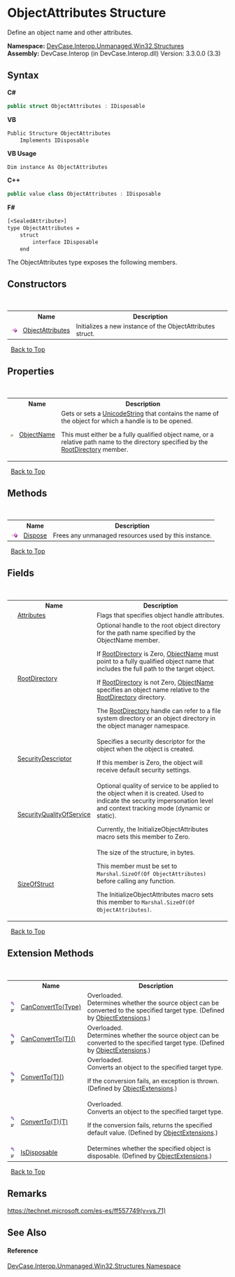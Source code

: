 # ObjectAttributes Structure
 

Define an object name and other attributes.

**Namespace:**&nbsp;<a href="N_DevCase_Interop_Unmanaged_Win32_Structures">DevCase.Interop.Unmanaged.Win32.Structures</a><br />**Assembly:**&nbsp;DevCase.Interop (in DevCase.Interop.dll) Version: 3.3.0.0 (3.3)

## Syntax

**C#**<br />
``` C#
public struct ObjectAttributes : IDisposable
```

**VB**<br />
``` VB
Public Structure ObjectAttributes
	Implements IDisposable
```

**VB Usage**<br />
``` VB Usage
Dim instance As ObjectAttributes
```

**C++**<br />
``` C++
public value class ObjectAttributes : IDisposable
```

**F#**<br />
``` F#
[<SealedAttribute>]
type ObjectAttributes =  
    struct
        interface IDisposable
    end
```

The ObjectAttributes type exposes the following members.


## Constructors
&nbsp;<table><tr><th></th><th>Name</th><th>Description</th></tr><tr><td>![Public method](media/pubmethod.gif "Public method")</td><td><a href="M_DevCase_Interop_Unmanaged_Win32_Structures_ObjectAttributes__ctor">ObjectAttributes</a></td><td>
Initializes a new instance of the ObjectAttributes struct.</td></tr></table>&nbsp;
<a href="#objectattributes-structure">Back to Top</a>

## Properties
&nbsp;<table><tr><th></th><th>Name</th><th>Description</th></tr><tr><td>![Public property](media/pubproperty.gif "Public property")</td><td><a href="P_DevCase_Interop_Unmanaged_Win32_Structures_ObjectAttributes_ObjectName">ObjectName</a></td><td>
Gets or sets a <a href="T_DevCase_Interop_Unmanaged_Win32_Structures_UnicodeString">UnicodeString</a> that contains the name of the object for which a handle is to be opened. 

 This must either be a fully qualified object name, or a relative path name to the directory specified by the <a href="F_DevCase_Interop_Unmanaged_Win32_Structures_ObjectAttributes_RootDirectory">RootDirectory</a> member.</td></tr></table>&nbsp;
<a href="#objectattributes-structure">Back to Top</a>

## Methods
&nbsp;<table><tr><th></th><th>Name</th><th>Description</th></tr><tr><td>![Public method](media/pubmethod.gif "Public method")</td><td><a href="M_DevCase_Interop_Unmanaged_Win32_Structures_ObjectAttributes_Dispose">Dispose</a></td><td>
Frees any unmanaged resources used by this instance.</td></tr></table>&nbsp;
<a href="#objectattributes-structure">Back to Top</a>

## Fields
&nbsp;<table><tr><th></th><th>Name</th><th>Description</th></tr><tr><td>![Public field](media/pubfield.gif "Public field")</td><td><a href="F_DevCase_Interop_Unmanaged_Win32_Structures_ObjectAttributes_Attributes">Attributes</a></td><td>
Flags that specifies object handle attributes.</td></tr><tr><td>![Public field](media/pubfield.gif "Public field")</td><td><a href="F_DevCase_Interop_Unmanaged_Win32_Structures_ObjectAttributes_RootDirectory">RootDirectory</a></td><td>
Optional handle to the root object directory for the path name specified by the ObjectName member. 

 If <a href="F_DevCase_Interop_Unmanaged_Win32_Structures_ObjectAttributes_RootDirectory">RootDirectory</a> is Zero, <a href="P_DevCase_Interop_Unmanaged_Win32_Structures_ObjectAttributes_ObjectName">ObjectName</a> must point to a fully qualified object name that includes the full path to the target object. 

 If <a href="F_DevCase_Interop_Unmanaged_Win32_Structures_ObjectAttributes_RootDirectory">RootDirectory</a> is not Zero, <a href="P_DevCase_Interop_Unmanaged_Win32_Structures_ObjectAttributes_ObjectName">ObjectName</a> specifies an object name relative to the <a href="F_DevCase_Interop_Unmanaged_Win32_Structures_ObjectAttributes_RootDirectory">RootDirectory</a> directory. 

 The <a href="F_DevCase_Interop_Unmanaged_Win32_Structures_ObjectAttributes_RootDirectory">RootDirectory</a> handle can refer to a file system directory or an object directory in the object manager namespace.</td></tr><tr><td>![Public field](media/pubfield.gif "Public field")</td><td><a href="F_DevCase_Interop_Unmanaged_Win32_Structures_ObjectAttributes_SecurityDescriptor">SecurityDescriptor</a></td><td>
Specifies a security descriptor for the object when the object is created. 

 If this member is Zero, the object will receive default security settings.</td></tr><tr><td>![Public field](media/pubfield.gif "Public field")</td><td><a href="F_DevCase_Interop_Unmanaged_Win32_Structures_ObjectAttributes_SecurityQualityOfService">SecurityQualityOfService</a></td><td>
Optional quality of service to be applied to the object when it is created. Used to indicate the security impersonation level and context tracking mode (dynamic or static). 

 Currently, the InitializeObjectAttributes macro sets this member to Zero.</td></tr><tr><td>![Public field](media/pubfield.gif "Public field")</td><td><a href="F_DevCase_Interop_Unmanaged_Win32_Structures_ObjectAttributes_SizeOfStruct">SizeOfStruct</a></td><td>
The size of the structure, in bytes. 

 This member must be set to `Marshal.SizeOf(Of ObjectAttributes)` before calling any function. 

 The InitializeObjectAttributes macro sets this member to `Marshal.SizeOf(Of ObjectAttributes)`.</td></tr></table>&nbsp;
<a href="#objectattributes-structure">Back to Top</a>

## Extension Methods
&nbsp;<table><tr><th></th><th>Name</th><th>Description</th></tr><tr><td>![Public Extension Method](media/pubextension.gif "Public Extension Method")![Code example](media/CodeExample.png "Code example")</td><td><a href="M_DevCase_Core_Extensions_Object_ObjectExtensions_CanConvertTo">CanConvertTo(Type)</a></td><td>Overloaded.  
Determines whether the source object can be converted to the specified target type.
 (Defined by <a href="T_DevCase_Core_Extensions_Object_ObjectExtensions">ObjectExtensions</a>.)</td></tr><tr><td>![Public Extension Method](media/pubextension.gif "Public Extension Method")![Code example](media/CodeExample.png "Code example")</td><td><a href="M_DevCase_Core_Extensions_Object_ObjectExtensions_CanConvertTo__1">CanConvertTo(T)()</a></td><td>Overloaded.  
Determines whether the source object can be converted to the specified target type.
 (Defined by <a href="T_DevCase_Core_Extensions_Object_ObjectExtensions">ObjectExtensions</a>.)</td></tr><tr><td>![Public Extension Method](media/pubextension.gif "Public Extension Method")![Code example](media/CodeExample.png "Code example")</td><td><a href="M_DevCase_Core_Extensions_Object_ObjectExtensions_ConvertTo__1">ConvertTo(T)()</a></td><td>Overloaded.  
Converts an object to the specified target type. 

 If the conversion fails, an exception is thrown.
 (Defined by <a href="T_DevCase_Core_Extensions_Object_ObjectExtensions">ObjectExtensions</a>.)</td></tr><tr><td>![Public Extension Method](media/pubextension.gif "Public Extension Method")![Code example](media/CodeExample.png "Code example")</td><td><a href="M_DevCase_Core_Extensions_Object_ObjectExtensions_ConvertTo__1_1">ConvertTo(T)(T)</a></td><td>Overloaded.  
Converts an object to the specified target type. 

 If the conversion fails, returns the specified default value.
 (Defined by <a href="T_DevCase_Core_Extensions_Object_ObjectExtensions">ObjectExtensions</a>.)</td></tr><tr><td>![Public Extension Method](media/pubextension.gif "Public Extension Method")![Code example](media/CodeExample.png "Code example")</td><td><a href="M_DevCase_Core_Extensions_Object_ObjectExtensions_IsDisposable">IsDisposable</a></td><td>
Determines whether the specified object is disposable.
 (Defined by <a href="T_DevCase_Core_Extensions_Object_ObjectExtensions">ObjectExtensions</a>.)</td></tr></table>&nbsp;
<a href="#objectattributes-structure">Back to Top</a>

## Remarks
<a href="https://technet.microsoft.com/es-es/ff557749(v=vs.71)" target="_blank">https://technet.microsoft.com/es-es/ff557749(v=vs.71)</a>

## See Also


#### Reference
<a href="N_DevCase_Interop_Unmanaged_Win32_Structures">DevCase.Interop.Unmanaged.Win32.Structures Namespace</a><br />